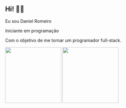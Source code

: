 ## Hi! 👋🏼

 Eu sou Daniel Romeiro 

 Iniciante em programação

 Com o objetivo de me tornar um programador full-stack. 
 
<div>
    <img height="180em" src="https://github-readme-stats.vercel.app/api?username=DanielRomeiro&show_icons=true&theme=tokyonight"/>
    <img height="180em" src="https://github-readme-stats.vercel.app/api/top-langs/?username=DanielRomeiro&layout=compact&theme=tokyonight"/>
</div>

